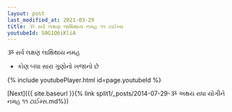 ```yaml
---
layout: post
last_modified_at: 2021-03-29
title: ૐ સર્વ લક્ષણ લાક્ષિથાય નમહ ૧૧ ટાઈમ્સ
youtubeId: 50G1Q6iKliA
---
```

 
 
 ૐ સર્વ લક્ષણ લાક્ષિથાય નમહ  
 
 -  કોણ બધા સારા ગુણોનો ખજાનો છે 
 
  
 
  
 
 
 
 
 
 


{% include youtubePlayer.html id=page.youtubeId %}
 
[Next]({{ site.baseurl }}{% link  split1/_posts/2014-07-29-ૐ અક્ષય રાધા યોગીને નમહ ૧૧ ટાઈમ્સ.md%})
 
